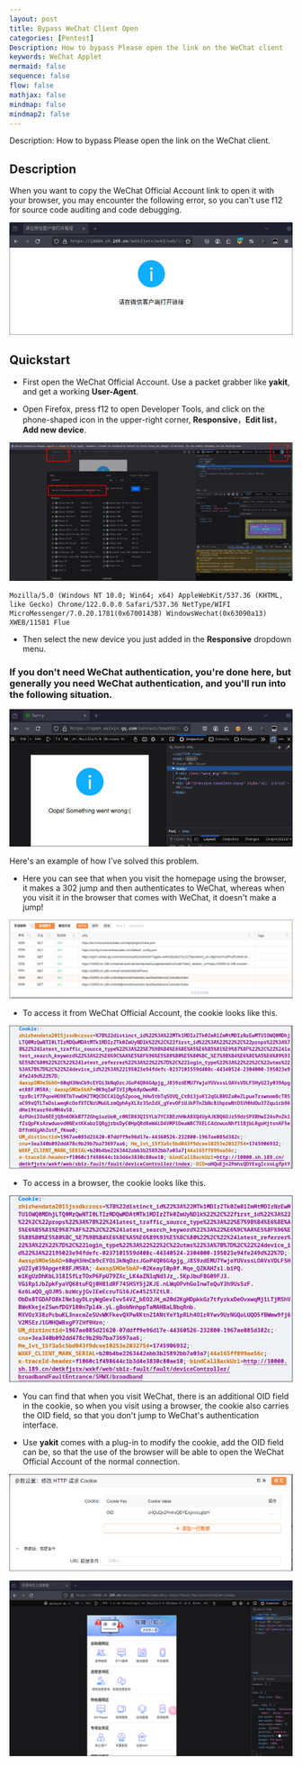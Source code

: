 ```yaml
---
layout: post
title: Bypass WeChat Client Open
categories: [Pentest]
Description: How to bypass Please open the link on the WeChat client
keywords: WeChat Applet
mermaid: false
sequence: false
flow: false
mathjax: false
mindmap: false
mindmap2: false
---
```


Description: How to bypass Please open the link on the WeChat client.

## Description

When you want to copy the WeChat Official Account link to open it with your browser, you may encounter the following error, so you can't use f12 for source code auditing and code debugging.

![alt text](/images/bypass-wx-client-open/swappy-20250507-1.png) 

## Quickstart

- First open the  WeChat Official Account. Use a packet grabber like **yakit**, and get a working **User-Agent**.

- Open Firefox, press f12 to open Developer Tools, and click on the phone-shaped icon in the upper-right corner, **Responsive**，**Edit list**，**Add new device**.

![alt text](/images/bypass-wx-client-open/swappy-20250507-2.png) 

```text
Mozilla/5.0 (Windows NT 10.0; Win64; x64) AppleWebKit/537.36 (KHTML, like Gecko) Chrome/122.0.0.0 Safari/537.36 NetType/WIFI MicroMessenger/7.0.20.1781(0x6700143B) WindowsWechat(0x63090a13) XWEB/11581 Flue
```

- Then select the new device you just added in the **Responsive** dropdown menu.

### If you don't need WeChat authentication, you're done here, but generally you need WeChat authentication, and you'll run into the following situation.

![alt text](/images/bypass-wx-client-open/swappy-20250507-3.png) 

Here's an example of how I've solved this problem.

- Here you can see that when you visit the homepage using the browser, it makes a 302 jump and then authenticates to WeChat, whereas when you visit it in the browser that comes with WeChat, it doesn't make a jump!

![alt text](/images/bypass-wx-client-open/swappy-20250507-4.png) 

- To access it from WeChat Official Account, the cookie looks like this.

![alt text](/images/bypass-wx-client-open/swappy-20250507-5.png) 

- To access in a browser, the cookie looks like this.

![alt text](/images/bypass-wx-client-open/swappy-20250507-6.png) 

- You can find that when you visit WeChat, there is an additional OID field in the cookie, so when you visit using a browser, the cookie also carries the OID field, so that you don't jump to WeChat's authentication interface.

- Use **yakit** comes with a plug-in to modify the cookie, add the OID field can be, so that the use of the browser will be able to open the WeChat Official Account of the normal connection.

![alt text](/images/bypass-wx-client-open/swappy-20250507-7.png) 

![alt text](/images/bypass-wx-client-open/swappy-20250507-8.png) 
